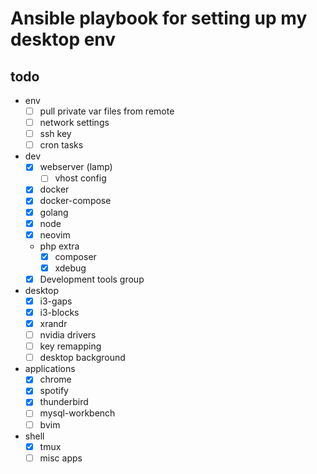 # Ansible playbook for setting up my desktop env

## todo
- env
    - [ ] pull private var files from remote
    - [ ] network settings
    - [ ] ssh key
    - [ ] cron tasks

- dev
    - [x] webserver (lamp)
        - [ ] vhost config
    - [x] docker
    - [x] docker-compose
    - [x] golang
    - [x] node
    - [x] neovim
    - php extra
        - [x] composer
        - [x] xdebug
    - [x] Development tools group

- desktop
    - [x] i3-gaps
    - [x] i3-blocks
    - [x] xrandr
    - [ ] nvidia drivers
    - [ ] key remapping
    - [ ] desktop background

- applications
    - [x] chrome
    - [x] spotify
    - [x] thunderbird
    - [ ] mysql-workbench
    - [ ] bvim

- shell
    - [x] tmux
    - [ ] misc apps
